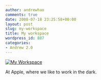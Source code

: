 ```yaml
---
author: andrewhao
comments: true
date: 2008-07-18 23:25:58+00:00
layout: post
slug: my-workspace
title: My workspace
wordpress_id: 887
categories:
- Andrew 2.0
---
```


[![My Workspace](http://farm4.static.flickr.com/3202/2614585995_c1a8ede191.jpg)](http://www.flickr.com/photos/andrewhao/2614585995/)

At Apple, where we like to work in the dark.
